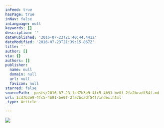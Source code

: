```yaml
---
inFeed: true
hasPage: true
inNav: false
inLanguage: null
keywords: []
description: ''
datePublished: '2016-07-23T21:40:44.441Z'
dateModified: '2016-07-23T21:39:15.867Z'
title: ''
author: []
via: {}
authors: []
publisher:
  name: null
  domain: null
  url: null
  favicon: null
starred: false
sourcePath: _posts/2016-07-23-1cd7b3e9-4fc5-4b91-be0f-2fa2bcadf54f.md
url: 1cd7b3e9-4fc5-4b91-be0f-2fa2bcadf54f/index.html
_type: Article

---
```

![](https://the-grid-user-content.s3-us-west-2.amazonaws.com/e8ce1c18-dd63-4c8c-b36f-19266f39621a.jpg)